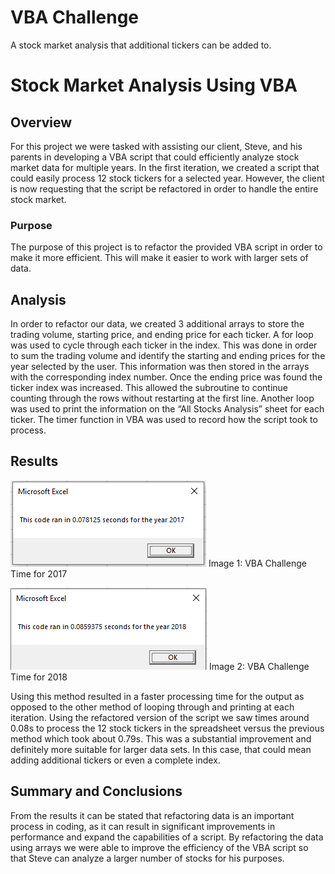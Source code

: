 # VBA Challenge
A stock market analysis that additional tickers can be added to.

# Stock Market Analysis Using VBA

## Overview
For this project we were tasked with assisting our client, Steve, and his parents in developing a VBA script that could efficiently analyze stock market data for multiple years. In the first iteration, we created a script that could easily process 12 stock tickers for a selected year. However, the client is now requesting that the script be refactored in order to handle the entire stock market.

### Purpose
The purpose of this project is to refactor the provided VBA script in order to make it more efficient. This will make it easier to work with larger sets of data.

## Analysis
In order to refactor our data, we created 3 additional arrays to store the trading volume, starting price, and ending price for each ticker. A for loop was used to cycle through each ticker in the index. This was done in order to sum the trading volume and identify the starting and ending prices for the year selected by the user. This information was then stored in the arrays with the corresponding index number. Once the ending price was found the ticker index was increased. This allowed the subroutine to continue counting through the rows without restarting at the first line. Another loop was used to print the information on the “All Stocks Analysis” sheet for each ticker. The timer function in VBA was used to record how the script took to process.

## Results
![](Resources/VBA_Challenge_2017.png)
Image 1: VBA Challenge Time for 2017

![](Resources/VBA_Challenge_2018.png)
Image 2: VBA Challenge Time for 2018

Using this method resulted in a faster processing time for the output as opposed to the other method of looping through and printing at each iteration. Using the refactored version of the script we saw times around 0.08s to process the 12 stock tickers in the spreadsheet versus the previous method which took about 0.79s. This was a substantial improvement and definitely more suitable for larger data sets. In this case, that could mean adding additional tickers or even a complete index. 

## Summary and Conclusions
From the results it can be stated that refactoring data is an important process in coding, as it can result in significant improvements in performance and expand the capabilities of a script. By refactoring the data using arrays we were able to improve the efficiency of the VBA script so that Steve can analyze a larger number of stocks for his purposes.

